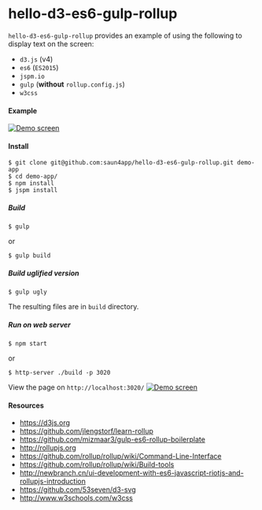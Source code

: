 # hello-d3-es6-gulp-rollup

`hello-d3-es6-gulp-rollup` provides an example of using the following to display text on the screen:
- `d3.js` (v4)
- `es6` (`ES2015`)
- `jspm.io`
- `gulp` (**without** `rollup.config.js`)
- `w3css`

#### Example
<a href="https://saun4app.github.io/hello-d3-es6-rollup" target="_blank">
    <img src="https://raw.github.com/saun4app/hello-d3-es6-gulp-rollup/master/demo-screen.png"
         alt="Demo screen"/>
</a>

#### Install
```
$ git clone git@github.com:saun4app/hello-d3-es6-gulp-rollup.git demo-app
$ cd demo-app/
$ npm install
$ jspm install
```

##### Build
```
$ gulp
```
or
```
$ gulp build
```

##### Build uglified version
```
$ gulp ugly
```
The resulting files are in `build` directory.

##### Run on web server
```
$ npm start
```
or
```
$ http-server ./build -p 3020
```
View the page on `http://localhost:3020/`
<a href="https://saun4app.github.io/hello-d3-es6-rollup" target="_blank">
    <img src="https://raw.github.com/saun4app/hello-d3-es6-gulp-rollup/master/demo-screen.png"
         alt="Demo screen"/>
</a>

#### Resources
- https://d3js.org
- https://github.com/jlengstorf/learn-rollup
- https://github.com/mizmaar3/gulp-es6-rollup-boilerplate
- http://rollupjs.org
- https://github.com/rollup/rollup/wiki/Command-Line-Interface
- https://github.com/rollup/rollup/wiki/Build-tools
- http://newbranch.cn/ui-development-with-es6-javascript-riotjs-and-rollupjs-introduction
- https://github.com/53seven/d3-svg
- http://www.w3schools.com/w3css
